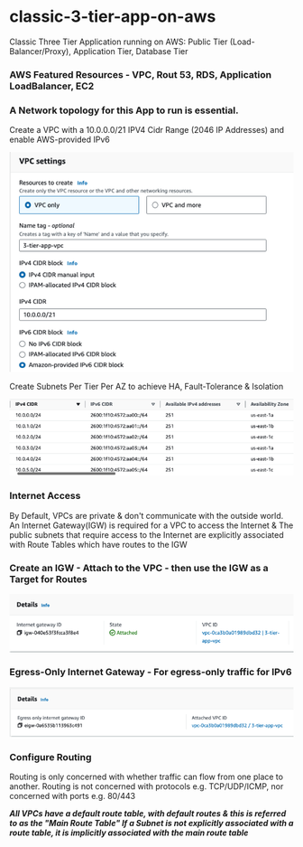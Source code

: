 

# classic-3-tier-app-on-aws
Classic Three Tier Application running on AWS: Public Tier (Load-Balancer/Proxy), Application Tier, Database Tier

### AWS Featured Resources - VPC, Rout 53, RDS, Application LoadBalancer, EC2

### A Network topology for this App to run is essential.
Create a VPC with a 10.0.0.0/21 IPV4 Cidr Range (2046 IP Addresses) and enable AWS-provided IPv6

![Create VPC](./assets/Create3tierVPC.png)

Create Subnets Per Tier Per AZ to achieve HA, Fault-Tolerance & Isolation

![Create Subnet Per Tier Per AZ](./assets/SubnetPerTierPerAZ.png)

### Internet Access
By Default, VPCs are private & don't communicate with the outside world. An Internet Gateway(IGW) is required for a VPC to access the Internet & The public subnets that require access to the Internet are explicitly associated with Route Tables which have routes to the IGW

### Create an IGW - Attach to the VPC - then use the IGW as a Target for Routes

![Create IGW](./assets/3-Tier-App-IGW.png)

### Egress-Only Internet Gateway - For egress-only traffic for IPv6

![Create EIGW](./assets/3-tier-app-eigw.png)

### Configure Routing
Routing is only concerned with whether traffic can flow from one place to another. Routing is not concerned with protocols e.g. TCP/UDP/ICMP, nor concerned with ports e.g. 80/443

***All VPCs have a default route table, with default routes & this is referred to as the "Main Route Table" If a Subnet is not explicitly associated with a route table, it is implicitly associated with the main route table***
